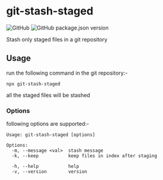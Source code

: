 # git-stash-staged

![GitHub](https://img.shields.io/github/license/rubinders/git-stash-staged?style=flat-square)
![GitHub package.json version](https://img.shields.io/github/package-json/v/rubinders/git-stash-staged?style=flat-square)

Stash only staged files in a git repository

## Usage

run the following command in the git repository:-

```
npx git-stash-staged
```

all the staged files will be stashed

### Options

following options are supported:-

```
Usage: git-stash-staged [options]

Options:
  -m, --message <val>  stash message
  -k, --keep           keep files in index after staging

  -h, --help           help
  -v, --version        version
```
